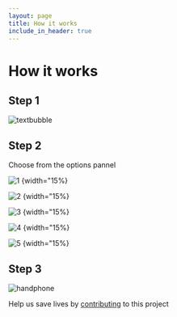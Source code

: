 ```yaml
---
layout: page
title: How it works
include_in_header: true
---
```


# How it works

## Step 1

![textbubble](https://lh3.googleusercontent.com/6xEE0tkiEkbI7foq5KBOvB-yCeaj-T4BnLELYm3rDG0QyZ_84FoxwDQI0lyUSKcgmNEj-8szhs8wKhDY5fxQpOtsdzsPnTPJ6q61oqzwhLfr8P8RhZJYfemeBZSru42zF3cjEElc1q_WJQcaoVFQZDDAq1NGbIhWn1US8G_wDFh-cuVqF2I1e5hguJEP7rOBWza-yN_KxbELQmNvTRjxwxZVzG1FJu-gW78fCDUnVkEvnbqIFyEx0BZGaPyG2VZfv8-8YIP8p5y4YXvVKpnuIuG0QhUu-G1PtxhI0UVQO_BEamHp89C556sGqgwMCWWhodKLLHbbVd6TEo7S7HEp5t4dYI89yuTEIZnRTiLtuwokdpoXSnQPrJfHfy3RkbvJCiEH1U0qnH-xQI65SL9dPmhDmiqDxygbc3JGfd4TIHDXgeUcT9NH9nFO9c6oy33zTmfe7-b12biQ325NO0eMeiulISJR6jrWINErkVf9OSVDV_zkrKy4vH47mAW_hNu6uSlnrQSlw_hREQuVa8uO9rEMcky1EPu4rAmBr562fgm4-wxeM0MPMLXzeoaJZ2imYS8v-MqE_Bqjn0CPIDqJ306jesgGKX1zWHqENNf_7xOonwncvNXaAlNl1K4RlG31l7k0wumcINEb9Gus1JTBjcgADEVjc2bMtHF2b-4ho-Nh_s95f1FpKSCok9g=w1552-h828-no)


## Step 2
Choose from the options pannel


![1](https://lh3.googleusercontent.com/4l9dr2AY1VsLiU4AlaH5KLVo5XPc0OPRXq-FamnRmRlMR2yGwBrKryp4Yi0-_WRr3jwGPoag8QFa_Rld7tGLhlQh504vJdNjJ0TGvqL4DdX2Hr0MB8qylZcMP6_7_pDVcvAP3Wm-hIKNy9I0fFTO_lynVE_BFH-lrLFG9LDvBo56wRNcQdAyuOaEstLLHZJY81f-ZRjHLlgBkoj3UHgKoqmaoz-3uYmpEeWhr7ND_otMkf2wtUlg1jFhMmLjLiwTXATCcQePKLYGUd4GZYUO3XD3kNR1YDjPYhSPsVhxpSA-46zmtsYq4gYtm1wtW029a0g0_TPmeTbYFJFH6KTe9ESjx8tP5C5IiUZU7Xeeu4E8SAfymRNNredMXlBR5Vk9fvq9qwGhYtGilPXwUCcodweGicn4dwG_ETMZq7OoeXnoqR7g_RoPEnOr79gEHahyVaCendgvkV7gKmBKZ_Rt9PN1ukOdGPeUizvLF1RnqkCqRbGeDT25ywLF3gaNQ_NhsVB8m0-oxfSEtEr4cocj7yfzZWBZBp5Aeksdn9krBrXskp2avmO5eSPRmucdNgQ4t6qvzds7g9RdEa9R0KTbnWe9Sb_pS_6ULtFsn9HDJM5qvKSQf-wEKP3BLMBd2wSQCeOiOj_vyVs5VC-jUXM7n0bp06NZVHJNJt009XGtJpl8QOlD-3nxl_gDLwY=s1820-no) {width="15%}

![2](https://lh3.googleusercontent.com/R1UE6f34ypzqlue_kEKO3b7XZCz7j2_uoKtsx0DZow6RkNudg1KkCpF0v3QlJNt2IaPfU-DiPUooENBvdWp7jnEsw1UC7eSZpXVzCmpff2s-BkpgIbObbFRsuAwd2dW43LiPu002cakcdGO1ATIQjQ4w_eTsq2JXy5wzb5X4qcOiX9VKYLzsxyu3rvkDLJpxzngubLhKMXMQpt_r8dvhsDUajOrfagtl5Tw_PiM2tWChWMUbkVcV6Hid53_dGuaDLWoAtmmBrJz3-xErVLjH9F9rapprD4y55gKZrRaRf_-dfEMRlViHOsfMg5xGg7EPSzgMwHrL2ZNNW8bC3Zr71sWElVCWxdWzPETZ13iCZbl28CaDuGZBzLr1wnmWnYKCKtZYM311fOsTFp6Sg3m1EloVKrsHZJGDqyo7U2gZCoMi8ah_Dc-HgaS0LenFZJ32o1mXR1yBSpcDnopVc-QTjfKQD4nNMDZZw5wkWZFGZoJtHeZvWPnyY9ZYCQRa5e3hYoJyKa79is5o1YkoN4ASNj2_qwQ1M0B5MQf4wtiwxW_DVHQcGP29SPuPNUcDwIaDpc2X8sfbaDdJQxkn8MUIB3qgA6rBKAWLVxmx9G1uDbSok4ktdTgllwXNGjMdTskmUq-gSJ6tIR2UCeM495mOOlgT6_dIxC1OsAIES83x6AUL8m6fIRrzl0WGMYs=w1823-h1820-no) {width="15%}

![3](https://lh3.googleusercontent.com/LACcFymJgo8thWTeRuIX_je3Ae24igtMee2--JYsoJIay4N-EcVEeeMl0KNhGTidvu_cV6WD9H5ugk2oOMzQe6dOOwmzwhBdGWqKnWfVPyEMMksa2q4FfdDE5lke4QdsPUwLpTfE7bFgP-KSQWn6PzE0JwTnrYMTPJSq9xKf4lq2tcpzojURR8210t2pRDfEkwrZnxQUVGj-loadB6WePYoYrOwd9gOo8q4tn2Cs3qzwzPLAJMy_9H2nR6QcxYdn3-W_dPA7lqL1Kv7y_jLTtsQi8M3FGMl_iGWQloAnXbdaqOBk2mEw9fMkt7YVpd4DHD5t375EU4Zuiq_bMWVz1_AS1oTv5CIMG0wCHE5__h6r_aYc4sNgiNElwSfBbK14tnEgCsnHCLOuvIJy7PWGLzidZtANAIPAt52aSR4rmLQCF6Bz-O_oSewgWMl3aSLTe6i5TGXf07-zKoq0ZDvg0OQbiGP7i7Wnvm9cMFBVsn9hoYMQBbXG5W0L7xmZhfZ65C9me97PjMBcqlqIXf5EhiQ7u7lebSCmX6HUPremLoa-HO5lgO9jSv1-QkYm5AWCavER5D2l5XzqUED0sJmLYuETHaD18dUW9Q-_y05MJlgLqMI8HpUyxRrR6xC0bZHqeh2rNEjeTM94Yjy8XP335fxibeiSFAnXX4HnjcQzD-fmtXLXD62L7JZjqcs=w1823-h1820-no) {width="15%}

![4](https://lh3.googleusercontent.com/XNI00nRmFR-KKk38i64UCaPEwwfj9DzcrIApfMRPB0CACACr9XZPDVNWb_L5RMqNwj-2cnXhPakKO7-_pURucp2gZkfAAZkS8oP59kO1IEmfoJHqw7LfvXQGhHoaqEFsygj6sT5-Z-LtT3xYV_McYGcCCybnddOHj2aTqbKzdtnrlS8mWJcgi7irdjePtNz0mfEoaVf65x0mAnFlf3F5yG7MIvTxggeys4iGs7PC6lAcC9vKyJC-OnNM5vW0o5lPvvf-x5MpWSrwRn6A1QEl_IzTaCal9lo1-koPgq0sFZhvfC_GZMwKm2aCfU2zdQEBoP53pvXkYBCZKM7sHNIYeL0_qDa0dii8yXhd1QTXkD9p_rsYDehDzRp4Qg5jIWhK4o0NutJZsxoJ6Vu16G2ou7Rvp8hvw75ceKm8agvvBWlbixYJ1PG5KJ1MTpdSw6jaevLyrtaAxIk3qvvnconb2duVPoWDsJJqYmUW10zgdlb8LjPVAN27OeR-SfSPIC5M_cpVVpokCFT58eQaWOxyp4Ru6qIHhJn2C0-C7QngSK6_CdJBgWeu1NAugmtJ-IwKCSWGCFq3p3cjYNytPfqTU4xsw89zBQFfawjwgX7JDeWKh-6HrlmPvtrlnB9o8TDjL1cppwrI_UodDkLEetYkm7-hncpe70FutscnDe2EyAWMkNTuOJKp8qpDQCY=w1823-h1820-no) {width="15%}

![5](https://lh3.googleusercontent.com/YaN-Lrk545Pbe3MAW5uxtl58lJL2so0ouWXuF8Vuq8xIoT_iRpVjKiL6abKhO8iGF_jbtwDdO4KO45ZRahf9BH39A_-MblRNM6yOuUC5tXxxW777I5OLulPpm-6s-Wn7EecIKrhAf2XrEZDNXSNu5IppXgV71aSzaXeFgIF7bOUsVoXtdGF_tqf_yWHmxpS5ivTJatAruMqzGaqR2Ga4_nO5R8jneT3W-KVke83htXS8eozskDMS2JrEb_h5s7n5u1uisBeeESo8hG9qlyEfmNUWnxmZqhCgVQtjBvk2z7fItI2vQGuoqnFnl0O3_HxRweDcWwTTPvrteLNk_S4Rdw493ukpp-DwGazcKwGOGgnqv1k8gOBizxnmVsq2d-Ik49cxgWtXDU-J0xLEj9cF9hiPubGSCPMS28q_dxrMt_jviFLrMikzxUjjzKc84weCmIFH7Y8shyGeDewHJxi102_v85MvT_0uWeIVMGQETs8EFHWXf83Ny_Gka_mzVUcHJ9eoOLBli5hXl60_1ZE5rCznffoQi4YYTbjp7n9WiWYBJpQJUAuyFLd5La3hUWPI39p_lH7_ArxR7vIxB1WQt8WaaXFtVm1darMzStYCcasCt4blP0V5ppcmfDhx4uwXEe3bdy3OWpXYw2BH1S7zmb33TmgaKjII755oo0wSNRlVKYRY5eyFnNMmOQw=w1823-h1820-no) {width="15%}

## Step 3

![handphone](https://lh3.googleusercontent.com/n7EkD3hBSHAXAzYSuKfTEYCJg8e4vQlTzl-oPnPnw1OdhTwDXH76e-gXDu9-1ZNfHlxP48cr9ThI5LPhB3NlEm-oFse6MDNydWAGpOtLdjaLUxg2M16yj-WnvoQ1cNoAI7HIFwIZp_hcVRJg4AGow_ybJZakzHtRLAeC5okG38_XFvh_QDILwiR2RuhcJ421Gj3a6dj5-tY_7CipcvXQM3-lWA7yKiUQ2fAXB6VzUcDbcbq1mhtPFQLMp3TRo6LmVKEr4y18j2SuJEJswqdfkIDFtfkJLFZg7OgqaG-67XaMftEuPlGT8yHdZSV--_eC0Bs_Bw6WCWFZPJ1-OpuvThZU6wp91FcuVc8QBn9WWPjxWXinGK7iJOXio8tTA0QgVHFXj2r1PPg5s0felJPaOHe0_6HwCeT0Bgk67d_KAzGS6BxKelgOaF6MK0fpn4ABvVicZG4JVUSMYIl6yg9iQzbgbVqW8OStzUyBtHb11jOwpkudgLffuCtvPQXcl1vfC23SIYmqQrwJtLdRPQeEL17Hzb8o_U3c4TzPY-J-8NSx2f-aYoln-zbTb2mBfmF0PeLoH5MlaqSVzpzR3y0XCjcme4p3AcG0arZl6kP_on8DPleIF1VqVp5IhLExCn7B8Cw6NBJoGDUcPt3t-Se40WSpOcA3mFMYxo07KNo94X5jenT6QnKbzAh7QsQ=w1523-h1820-no)



Help us save lives by [contributing](https://www.gofundme.com/f/help-spread-information-about-covid19-via-text) to this project 

